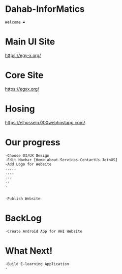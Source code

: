 # Dahab-InforMatics
    Welcome ❤️

# Main UI Site
https://egy-x.org/

# Core Site
https://egxx.org/

# Hosing 
https://elhussein.000webhostapp.com/



# Our progress
    -Choose UI/UX Design  
    -Edit Navbar [Home-about-Services-ContactUs-JoinUS]
    -Add Logo for Website
    .....
    ....
    ...
    ..
    .
    

    -Publish Website



# BackLog
    -Create Android App for AHI Website



# What Next!

    -Build E-learning Application
    - 

